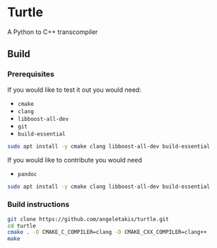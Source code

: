 # Turtle

A Python to C++ transcompiler

## Build
### Prerequisites
If you would like to test it out you would need:

 - `cmake`
 - `clang`
 - `libboost-all-dev`
 - `git`
 - `build-essential`
```Bash
sudo apt install -y cmake clang libboost-all-dev build-essential
```

If you would like to contribute you would need

 - `pandoc`
```Bash
sudo apt install -y cmake clang libboost-all-dev build-essential
```
### Build instructions
```Bash
git clone https://github.com/angeletakis/turtle.git
cd turtle
cmake . -D CMAKE_C_COMPILER=clang -D CMAKE_CXX_COMPILER=clang++
make
```
